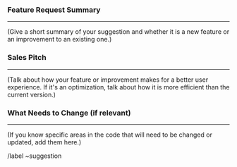 ### Feature Request Summary
---
(Give a short summary of your suggestion and whether it is a new feature or an improvement to an existing one.)

### Sales Pitch
---
(Talk about how your feature or improvement makes for a better user experience. If it's an optimization, talk about how it is more efficient than the current version.)

### What Needs to Change (if relevant)
---
(If you know specific areas in the code that will need to be changed or updated, add them here.)

/label ~suggestion
